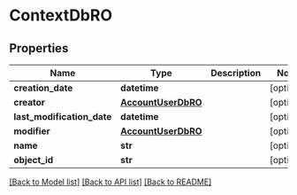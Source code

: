 # ContextDbRO

## Properties
Name | Type | Description | Notes
------------ | ------------- | ------------- | -------------
**creation_date** | **datetime** |  | [optional] 
**creator** | [**AccountUserDbRO**](AccountUserDbRO.md) |  | [optional] 
**last_modification_date** | **datetime** |  | [optional] 
**modifier** | [**AccountUserDbRO**](AccountUserDbRO.md) |  | [optional] 
**name** | **str** |  | [optional] 
**object_id** | **str** |  | [optional] 

[[Back to Model list]](../README.md#documentation-for-models) [[Back to API list]](../README.md#documentation-for-api-endpoints) [[Back to README]](../README.md)


